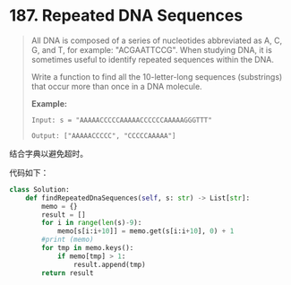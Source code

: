 # 187. Repeated DNA Sequences

> All DNA is composed of a series of nucleotides abbreviated as A, C, G, and T, for example: "ACGAATTCCG". When studying DNA, it is sometimes useful to identify repeated sequences within the DNA.
>
> Write a function to find all the 10-letter-long sequences (substrings) that occur more than once in a DNA molecule.
>
> **Example:**
>
> ```
> Input: s = "AAAAACCCCCAAAAACCCCCCAAAAAGGGTTT"
> 
> Output: ["AAAAACCCCC", "CCCCCAAAAA"]
> ```

结合字典以避免超时。

代码如下：

```python
class Solution:
    def findRepeatedDnaSequences(self, s: str) -> List[str]:
        memo = {}
        result = []
        for i in range(len(s)-9):
            memo[s[i:i+10]] = memo.get(s[i:i+10], 0) + 1
        #print (memo)
        for tmp in memo.keys():
            if memo[tmp] > 1:
                result.append(tmp)
        return result
```

